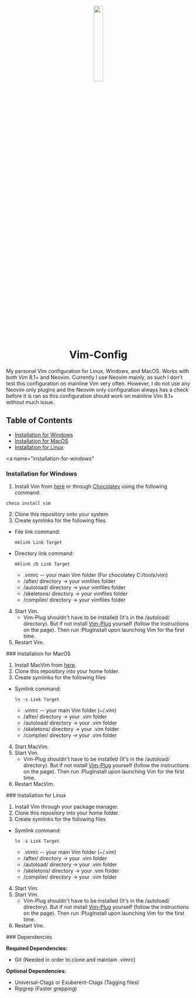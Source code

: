 <p align="center"><img src="https://cdn.iconscout.com/icon/free/png-256/vim-283379.png" width="23%"/></p>
<h1 align="center">Vim-Config</h1>

My personal Vim configuration for Linux, Windows, and MacOS. Works with both Vim 8.1+ and Neovim.
Currently I use Neovim mainly, as such I don't test this configuration on mainline Vim very
often. However, I do not use any Neovim only plugins and the Neovim only configuration always
has a check before it is ran so this configuration should work on mainline Vim 8.1+ without 
much issue.

## Table of Contents
- [Installation for Windows](#installation-for-windows)
- [Installation for MacOS](#installation-for-macos)
- [Installation for Linux](#installation-for-linux)

<a name="installation-for-windows"
### Installation for Windows

1. Install Vim from [here](https://github.com/vim/vim-win32-installer/releases) or through [Chocolatey](https://chocolatey.org/) using the following command:
```
choco install vim
```
2. Clone this repository onto your system
3. Create symlinks for the following files
  * File link command:
    ```
    mklink Link Target
    ```
  * Directory link command:
    ```
    mklink /D Link Target
    ```

    * .vimrc -- your main Vim folder (For chocolatey C:/tools/vim)
    * /after/ directory -> your vimfiles folder
    * /autoload/ directory -> your vimfiles folder
    * /skeletons/ directory -> your vimfiles folder
    * /compiler/ directory -> your vimfiles folder
4. Start Vim.
    * Vim-Plug shouldn't have to be installed (It's in the /autoload/ directory). 
    But if not install [Vim-Plug](https://github.com/junegunn/vim-plug) yourself (follow the instructions on the page). 
    Then run :PlugInstall upon launching Vim for the first time.
5. Restart Vim.

<a name="installation-for-macos"/>
### Installation for MacOS

1. Install MacVim from [here](https://github.com/macvim-dev/macvim/releases/tag/snapshot-161).
2. Clone this repository into your home folder.
3. Create symlinks for the following files
  * Symlink command:
    ```
    ln -s Link Target
    ```

    * .vimrc -- your main Vim folder (~/.vim)
    * /after/ directory -> your .vim folder
    * /autoload/ directory -> your .vim folder
    * /skeletons/ directory -> your .vim folder
    * /compiler/ directory -> your .vim folder
4. Start MacVim.
5. Start Vim.
    * Vim-Plug shouldn't have to be installed (It's in the /autoload/ directory). 
    But if not install [Vim-Plug](https://github.com/junegunn/vim-plug) yourself (follow the instructions on the page). 
    Then run :PlugInstall upon launching Vim for the first time.
6. Restart MacVim.

<a name="installation-for-linux"/>
### Installation for Linux

1. Install Vim through your package manager.
2. Clone this repository into your home folder.
3. Create symlinks for the following files
  * Symlink command:
    ```
    ln -s Link Target
    ```

    * .vimrc -- your main Vim folder (~/.vim)
    * /after/ directory -> your .vim folder
    * /autoload/ directory -> your .vim folder
    * /skeletons/ directory -> your .vim folder
    * /compiler/ directory -> your .vim folder
4. Start Vim.
5. Start Vim.
    * Vim-Plug shouldn't have to be installed (It's in the /autoload/ directory). 
    But if not install [Vim-Plug](https://github.com/junegunn/vim-plug) yourself (follow the instructions on the page). 
    Then run :PlugInstall upon launching Vim for the first time.
6. Restart Vim.

<a name="dependencies"/>
### Dependencies

**Required Dependencies:**

* Git (Needed in order to clone and maintain .vimrc)

**Optional Dependencies:**

* Universal-Ctags or Exuberent-Ctags (Tagging files)
* Ripgrep (Faster grepping)

